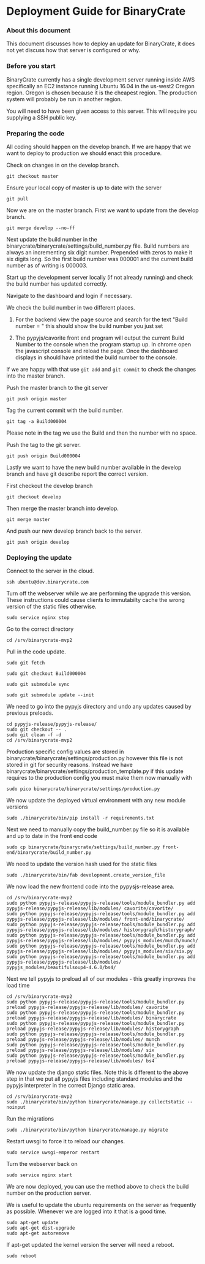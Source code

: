 # Deployment Guide for BinaryCrate

### About this document

This document discusses how to deploy an update for BinaryCrate, it does not yet discuss how that server is configured or why.

### Before you start

BinaryCrate currently has a single development server running inside AWS specifically an EC2 instance running Ubuntu 16.04 in the us-west2 Oregon region.
Oregon is chosen because it is the cheapest region. The production system will probably be run in another region.

You will need to have been given access to this server. This will require you supplying a SSH public key.

### Preparing the code

All coding should happen on the develop branch. If we are happy that we want to deploy to production we should enact this procedure.

Check on changes in on the develop branch.

```
git checkout master
```

Ensure your local copy of master is up to date with the server

```
git pull
```

Now we are on the master branch. First we want to update from the develop branch.

```
git merge develop --no-ff
```

Next update the build number in the binarycrate/binarycrate/settings/build_number.py file.
Build numbers are always an incrementing six digit number. Prepended with zeros to make it six digits long. So the first
build number was 000001 and the current build number as of writing is 000003.

Start up the development server locally (if not already running) and check the build number has updated correctly.

Navigate to the dashboard and login if necessary.

We check the build number in two different places.

1. For the backend view the page source and search for the text "Build number = " this should show the build number you just set

2. The pypyjs/cavorite front end program will output the current Build Number to the console when the program startup up. In chrome open the
javascript console and reload the page. Once the dashboard displays in should have printed the build number to the console.

If we are happy with that use `git add` and `git commit` to check the changes into the master branch.

Push the master branch to the git server

```
git push origin master
```

Tag the current commit with the build number.

```
git tag -a Build000004
```

Please note in the tag we use the Build and then the number with no space.

Push the tag to the git server.

```
git push origin Build000004
```

Lastly we want to have the new build number available in the develop branch and have git describe report the correct version.

First checkout the develop branch

```
git checkout develop
```

Then merge the master branch into develop.

```
git merge master
```

And push our new develop branch back to the server.

```
git push origin develop
```

### Deploying the update

Connect to the server in the cloud.

```
ssh ubuntu@dev.binarycrate.com
```

Turn off the webserver while we are performing the upgrade this version. These instructions could cause clients to immutabilty cache the wrong version of the static files otherwise.
```
sudo service nginx stop
```

Go to the correct directory

```
cd /srv/binarycrate-mvp2
```

Pull in the code update.

```
sudo git fetch

sudo git checkout Build000004

sudo git submodule sync

sudo git submodule update --init
```

We need to go into the pypyjs directory and undo any updates caused by previous preloads.
```
cd pypyjs-release/pypyjs-release/
sudo git checkout -- .
sudo git clean -f -d
cd /srv/binarycrate-mvp2
```

Production specific config values are stored in binarycrate/binarycrate/settings/production.py however this file is not stored in git for security reasons.
Instead we have binarycrate/binarycrate/settings/production_template.py if this update requires to the production config you must make them now manually with

```
sudo pico binarycrate/binarycrate/settings/production.py
```

We now update the deployed virtual environment with any new module versions
```
sudo ./binarycrate/bin/pip install -r requirements.txt
```

Next we need to manually copy the build_number.py file so it is available and up to date in the front end code

```
sudo cp binarycrate/binarycrate/settings/build_number.py front-end/binarycrate/build_number.py
```

We need to update the version hash used for the static files
```
sudo ./binarycrate/bin/fab development.create_version_file
```

We now load the new frontend code into the pypysjs-release area.

```
cd /srv/binarycrate-mvp2
sudo python pypyjs-release/pypyjs-release/tools/module_bundler.py add pypyjs-release/pypyjs-release/lib/modules/ cavorite/cavorite/
sudo python pypyjs-release/pypyjs-release/tools/module_bundler.py add pypyjs-release/pypyjs-release/lib/modules/ front-end/binarycrate/
sudo python pypyjs-release/pypyjs-release/tools/module_bundler.py add pypyjs-release/pypyjs-release/lib/modules/ historygraph/historygraph/
sudo python pypyjs-release/pypyjs-release/tools/module_bundler.py add pypyjs-release/pypyjs-release/lib/modules/ pypyjs_modules/munch/munch/
sudo python pypyjs-release/pypyjs-release/tools/module_bundler.py add pypyjs-release/pypyjs-release/lib/modules/ pypyjs_modules/six/six.py
sudo python pypyjs-release/pypyjs-release/tools/module_bundler.py add pypyjs-release/pypyjs-release/lib/modules/ pypyjs_modules/beautifulsoup4-4.6.0/bs4/
```

Next we tell pypyjs to preload all of our modules - this greatly improves the load time

```
cd /srv/binarycrate-mvp2
sudo python pypyjs-release/pypyjs-release/tools/module_bundler.py preload pypyjs-release/pypyjs-release/lib/modules/ cavorite
sudo python pypyjs-release/pypyjs-release/tools/module_bundler.py preload pypyjs-release/pypyjs-release/lib/modules/ binarycrate
sudo python pypyjs-release/pypyjs-release/tools/module_bundler.py preload pypyjs-release/pypyjs-release/lib/modules/ historygraph
sudo python pypyjs-release/pypyjs-release/tools/module_bundler.py preload pypyjs-release/pypyjs-release/lib/modules/ munch
sudo python pypyjs-release/pypyjs-release/tools/module_bundler.py preload pypyjs-release/pypyjs-release/lib/modules/ six
sudo python pypyjs-release/pypyjs-release/tools/module_bundler.py preload pypyjs-release/pypyjs-release/lib/modules/ bs4
```

We now update the django static files. Note this is different to the above step in that we put all pypyjs files including standard modules and the pypyjs interpreter
in the correct Django static area.
```
cd /srv/binarycrate-mvp2
sudo ./binarycrate/bin/python binarycrate/manage.py collectstatic --noinput
```

Run the migrations
```
sudo ./binarycrate/bin/python binarycrate/manage.py migrate
```

Restart uwsgi to force it to reload our changes.
```
sudo service uwsgi-emperor restart
```

Turn the webserver back on
```
sudo service nginx start
```

We are now deployed, you can use the method above to check the build number on the production server.

We is useful to update the ubuntu requirements on the server as frequently as possible. Whenever we are logged into it that is a good time.

```
sudo apt-get update
sudo apt-get dist-upgrade
sudo apt-get autoremove
```

If apt-get updated the kernel version the server will need a reboot.
```
sudo reboot
```

